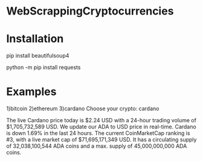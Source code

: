 # WebScrappingCryptocurrencies
 
# Installation
pip install beautifulsoup4

python -m pip install requests

# Examples

1)bitcoin
2)ethereum
3)cardano
Choose your crypto:
cardano

The live Cardano price today is $2.24 USD with a 24-hour trading volume of $1,705,732,589 USD. We update our ADA to USD price in real-time. Cardano is down 1.69% in the last 24 hours. The current CoinMarketCap ranking is #3, with a live market cap of $71,695,171,349 USD. It has a circulating supply of 32,038,100,544 ADA coins and a max. supply of 45,000,000,000 ADA coins.

